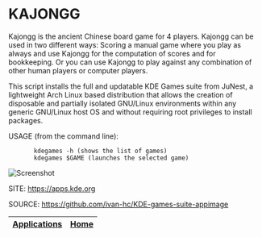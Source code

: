 # KAJONGG

 Kajongg is the ancient Chinese board game for 4 players. Kajongg can be used 
 in two different ways: Scoring a manual game where you play as always and use 
 Kajongg for the computation of scores and for bookkeeping. Or you can use 
 Kajongg to play against any combination of other human players or computer 
 players.
 
 This script installs the full and updatable KDE Games suite from JuNest, a
 lightweight Arch Linux based distribution that allows the creation of 
 disposable and partially isolated GNU/Linux environments within any generic 
 GNU/Linux host OS and without requiring root privileges to install packages.
 
 USAGE (from the command line):
 
           kdegames -h (shows the list of games)
           kdegames $GAME (launches the selected game)
           
 ![Screenshot](https://cdn.kde.org/screenshots/kajongg/kajongg.png)
 
 SITE: https://apps.kde.org

 SOURCE: https://github.com/ivan-hc/KDE-games-suite-appimage

 | [Applications](https://portable-linux-apps.github.io/apps.html) | [Home](https://portable-linux-apps.github.io)
 | --- | --- |
